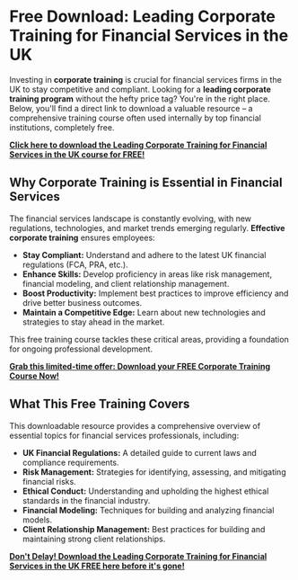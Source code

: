# Free Download: Leading Corporate Training for Financial Services in the UK

Investing in **corporate training** is crucial for financial services firms in the UK to stay competitive and compliant. Looking for a **leading corporate training program** without the hefty price tag? You're in the right place. Below, you'll find a direct link to download a valuable resource – a comprehensive training course often used internally by top financial institutions, completely free.

[**Click here to download the Leading Corporate Training for Financial Services in the UK course for FREE!**](https://udemywork.com/leading-corporate-training-for-financial-services-in-the-uk)

## Why Corporate Training is Essential in Financial Services

The financial services landscape is constantly evolving, with new regulations, technologies, and market trends emerging regularly. **Effective corporate training** ensures employees:

*   **Stay Compliant:** Understand and adhere to the latest UK financial regulations (FCA, PRA, etc.).
*   **Enhance Skills:** Develop proficiency in areas like risk management, financial modeling, and client relationship management.
*   **Boost Productivity:** Implement best practices to improve efficiency and drive better business outcomes.
*   **Maintain a Competitive Edge:** Learn about new technologies and strategies to stay ahead in the market.

This free training course tackles these critical areas, providing a foundation for ongoing professional development.

[**Grab this limited-time offer: Download your FREE Corporate Training Course Now!**](https://udemywork.com/leading-corporate-training-for-financial-services-in-the-uk)

## What This Free Training Covers

This downloadable resource provides a comprehensive overview of essential topics for financial services professionals, including:

*   **UK Financial Regulations:** A detailed guide to current laws and compliance requirements.
*   **Risk Management:** Strategies for identifying, assessing, and mitigating financial risks.
*   **Ethical Conduct:** Understanding and upholding the highest ethical standards in the financial industry.
*   **Financial Modeling:** Techniques for building and analyzing financial models.
*   **Client Relationship Management:** Best practices for building and maintaining strong client relationships.

[**Don't Delay! Download the Leading Corporate Training for Financial Services in the UK FREE here before it's gone!**](https://udemywork.com/leading-corporate-training-for-financial-services-in-the-uk)
